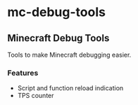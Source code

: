 # mc-debug-tools

## Minecraft Debug Tools

Tools to make Minecraft debugging easier.

### Features

- Script and function reload indication
- TPS counter
